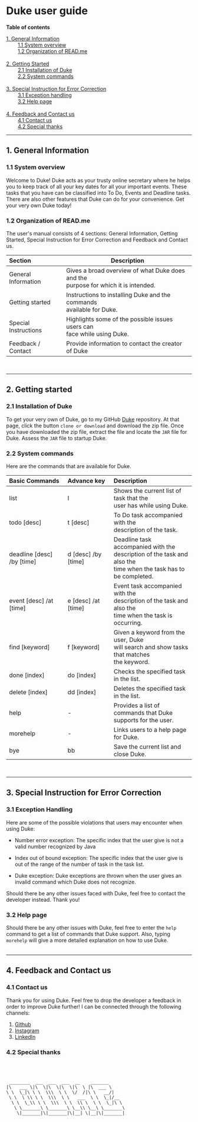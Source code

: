 # Duke user guide

__Table of contents__

<a href="#1">1. General Information</a>
<br>
&nbsp;&nbsp;&nbsp;&nbsp;&nbsp;&nbsp;&nbsp;&nbsp;<a href="#1.1">1.1 System overview</a>
<br>
&nbsp;&nbsp;&nbsp;&nbsp;&nbsp;&nbsp;&nbsp;&nbsp;<a href="#1.2">1.2 Organization of READ.me</a>
<br>
<br>
<a href="#2">2. Getting Started</a>
<br>
&nbsp;&nbsp;&nbsp;&nbsp;&nbsp;&nbsp;&nbsp;&nbsp;<a href="#2.1">2.1 Installation of Duke</a>
<br>
&nbsp;&nbsp;&nbsp;&nbsp;&nbsp;&nbsp;&nbsp;&nbsp;<a href="#2.2">2.2 System commands</a>
<br>
<br>
<a href="#3">3. Special Instruction for Error Correction</a>
<br>
&nbsp;&nbsp;&nbsp;&nbsp;&nbsp;&nbsp;&nbsp;&nbsp;<a href="#3.1">3.1 Exception handling</a>
<br>
&nbsp;&nbsp;&nbsp;&nbsp;&nbsp;&nbsp;&nbsp;&nbsp;<a href="#3.2">3.2 Help page</a>
<br>
<br>
<a href="#4">4. Feedback and Contact us</a>
<br>
&nbsp;&nbsp;&nbsp;&nbsp;&nbsp;&nbsp;&nbsp;&nbsp;<a href="#4.1">4.1 Contact us</a>
<br>
&nbsp;&nbsp;&nbsp;&nbsp;&nbsp;&nbsp;&nbsp;&nbsp;<a href="#4.2">4.2 Special thanks</a>

---
## <a id="1">1. General Information</a>
### <a id="1.1">1.1 System overview</a>
Welcome to Duke! Duke acts as your trusty online secretary where he helps you to keep track of all your key dates for all your important events. These tasks that you have can be classified into To Do, Events and Deadline tasks. There are also other features that Duke can do for your convenience. Get your very own Duke today!
<br>

### <a id="1.2">1.2 Organization of READ.me</a>
The user's manual consists of 4 sections: General Information, Getting Started, Special Instruction for Error Correction and Feedback and Contact us.
<br>

| Section   | Description    | 
|:-----------|------------|
| General Information    |Gives a broad overview of what Duke does and the <br> purpose for which it is intended.
| Getting started			 |Instructions to installing Duke and the commands <br> available for Duke.|	
| Special Instructions  |Highlights some of the possible issues users can <br> face while using Duke.| 
|Feedback / Contact|Provide information to contact the creator of Duke|   

<br>

---

## <a id="2">2. Getting started</a>
### <a id="2.1">2.1 Installation of Duke</a>
To get your very own of Duke, go to my GitHub [Duke](https://github.com/ngzhaoming/duke) repository. At that page, click the button `clone or download` and download the zip file. Once you have downloaded the zip file, extract the file and locate the `JAR` file for Duke. Assess the `JAR` file to startup Duke.
<br>
### <a id="2.2">2.2 System commands</a>
Here are the commands that are available for Duke.

| Basic Commands   | Advance key    | Description     |
|:-----------|:------------|:------------|
| list        |l|Shows the current list of task that the <br>user has while using Duke.
| todo [desc] |t [desc]| To Do task accompanied with the <br>description of the task. 
| deadline [desc] /by [time]       |d [desc] /by [time]|Deadline task accompanied with the <br>description of the task and also the <br>time when the task has to be completed.
| event [desc] /at [time]|e [desc] /at [time] | Event task accompanied with the <br>description of the task and also the <br>time when the task is occurring.
|find [keyword]|f [keyword]|Given a keyword from the user, Duke<br>will search and show tasks that matches<br>the keyword.
|done [index]|do [index] | Checks the specified task in the list.
|delete [index] | dd [index] | Deletes the specified task in the list.
|help| -| Provides a list of commands that Duke<br> supports for the user.
|morehelp| - |Links users to a help page for Duke.
|bye|bb|Save the current list and close Duke.

<br>

---

## <a id="3">3. Special Instruction for Error Correction</a>

### <a id="3.1">3.1 Exception Handling</a>
Here are some of the possible violations that users may encounter when using Duke:

* Number error exception: The specific index that the user give is not a valid number recognized by Java

* Index out of bound exception: The specific index that the user give is out of the range of the number of task in the task list.

* Duke exception: Duke exceptions are thrown when the user gives an invalid command which Duke does not recognize.

Should there be any other issues faced with Duke, feel free to contact the developer instead. Thank you!
<br>
### <a id="3.2">3.2 Help page</a>
Should there be any other issues with Duke, feel free to enter the `help` command to get a list of commands that Duke support. Also, typing `morehelp` will give a more detailed explanation on how to use Duke.
<br>
<br>

---

## <a id="4">4. Feedback and Contact us</a>
### <a id="4.1">4.1 Contact us</a>
Thank you for using Duke. Feel free to drop the developer a feedback in order to improve Duke further! I can be connected through the following channels:

1.  <a href="https://github.com/ngzhaoming">Github</a> 
2.  <a href="https://www.instagram.com/zhaoming_boiboi/">Instagram</a>
3.  <a href="www.linkedin.com/in/zhaoming-ng"> LinkedIn</a>

### <a id="4.2">4.2 Special thanks</a>


<marquee class="GeneratedMarquee" direction="right" scrollamount="5" behavior="alternate" fontFamily="comic sans">
	Thank you for using Duke! Hope that he is of good use to you! :)
</marquee>

```
 ________  ___  ___  ___  __    _______      
|\   ___ \|\  \|\  \|\  \|\  \ |\  ___ \     
\ \  \_|\ \ \  \\\  \ \  \/  /|\ \   __/|    
 \ \  \ \\ \ \  \\\  \ \   ___  \ \  \_|/__  
  \ \  \_\\ \ \  \\\  \ \  \\ \  \ \  \_|\ \ 
   \ \_______\ \_______\ \__\\ \__\ \_______\
    \|_______|\|_______|\|__| \|__|\|_______|                              
```

<style type="text/css" scoped>
.GeneratedMarquee {
font-size: 30;
font-family:'Comic Sans MS';
color:#FFFFFF;
}




